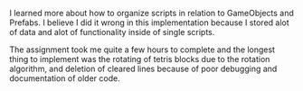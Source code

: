 I learned more about how to organize scripts in relation to GameObjects and Prefabs. I believe I did it wrong in this implementation because I stored alot of data and alot of
functionality inside of single scripts.

The assignment took me quite a few hours to complete and the longest thing to implement was the rotating of tetris blocks due to the rotation algorithm, and deletion of cleared 
lines because of poor debugging and documentation of older code.
